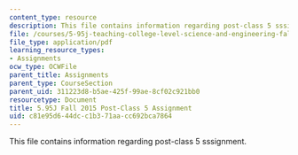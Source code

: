 ```yaml
---
content_type: resource
description: This file contains information regarding post-class 5 sssignment.
file: /courses/5-95j-teaching-college-level-science-and-engineering-fall-2015/c81e95d644dcc1b371aacc692bca7864_MIT5_95JF15_Assignment5.pdf
file_type: application/pdf
learning_resource_types:
- Assignments
ocw_type: OCWFile
parent_title: Assignments
parent_type: CourseSection
parent_uid: 311223d8-b5ae-425f-99ae-8cf02c921bb0
resourcetype: Document
title: 5.95J Fall 2015 Post-Class 5 Assignment
uid: c81e95d6-44dc-c1b3-71aa-cc692bca7864
---
```

This file contains information regarding post-class 5 sssignment.

